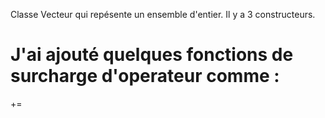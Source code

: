 Classe Vecteur qui repésente un ensemble d'entier. Il y a 3 constructeurs.

J'ai ajouté quelques fonctions de surcharge d'operateur comme :
==
+=
